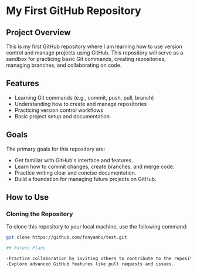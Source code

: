# My First GitHub Repository

## Project Overview

This is my first GitHub repository where I am learning how to use version control and manage projects using GitHub. This repository will serve as a sandbox for practicing basic Git commands, creating repositories, managing branches, and collaborating on code.

## Features

- Learning Git commands (e.g., commit, push, pull, branch)
- Understanding how to create and manage repositories
- Practicing version control workflows
- Basic project setup and documentation

## Goals

The primary goals for this repository are:

- Get familiar with GitHub's interface and features.
- Learn how to commit changes, create branches, and merge code.
- Practice writing clear and concise documentation.
- Build a foundation for managing future projects on GitHub.

## How to Use

### Cloning the Repository

To clone this repository to your local machine, use the following command:

```bash
git clone https://github.com/fonyambu/test.git

## Future Plans

-Practice collaboration by inviting others to contribute to the repository.
-Explore advanced GitHub features like pull requests and issues.

